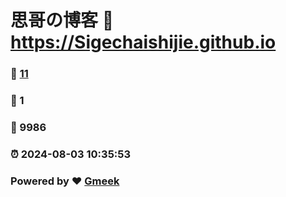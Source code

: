 # 思哥の博客 :link: https://Sigechaishijie.github.io 
### :page_facing_up: [11](https://Sigechaishijie.github.io/tag.html) 
### :speech_balloon: 1 
### :hibiscus: 9986 
### :alarm_clock: 2024-08-03 10:35:53 
### Powered by :heart: [Gmeek](https://github.com/Meekdai/Gmeek)
